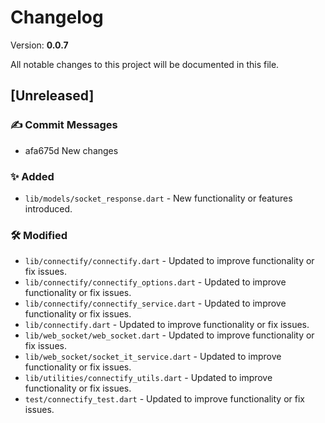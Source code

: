 # Changelog

Version: **0.0.7**

All notable changes to this project will be documented in this file.

## [Unreleased]

### ✍️ Commit Messages

* afa675d New changes

### ✨ Added

* `lib/models/socket_response.dart` - New functionality or features introduced.

### 🛠️ Modified

* `lib/connectify/connectify.dart` - Updated to improve functionality or fix issues.
* `lib/connectify/connectify_options.dart` - Updated to improve functionality or fix issues.
* `lib/connectify/connectify_service.dart` - Updated to improve functionality or fix issues.
* `lib/connectify.dart` - Updated to improve functionality or fix issues.
* `lib/web_socket/web_socket.dart` - Updated to improve functionality or fix issues.
* `lib/web_socket/socket_it_service.dart` - Updated to improve functionality or fix issues.
* `lib/utilities/connectify_utils.dart` - Updated to improve functionality or fix issues.
* `test/connectify_test.dart` - Updated to improve functionality or fix issues.
